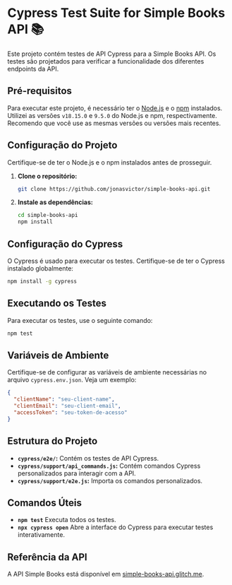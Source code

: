 # Cypress Test Suite for Simple Books API 📚

Este projeto contém testes de API Cypress para a Simple Books API. Os testes são projetados para verificar a funcionalidade dos diferentes endpoints da API.

## Pré-requisitos

Para executar este projeto, é necessário ter o [Node.js](https://nodejs.org/) e o [npm](https://www.npmjs.com/) instalados. Utilizei as versões `v18.15.0` e `9.5.0` do Node.js e npm, respectivamente. Recomendo que você use as mesmas versões ou versões mais recentes.

## Configuração do Projeto

Certifique-se de ter o Node.js e o npm instalados antes de prosseguir.

1. **Clone o repositório:**
   ```bash
   git clone https://github.com/jonasvictor/simple-books-api.git
   ```
2. **Instale as dependências:**
   ```bash
   cd simple-books-api
   npm install
   ```

## Configuração do Cypress

O Cypress é usado para executar os testes. Certifique-se de ter o Cypress instalado globalmente:

```bash
npm install -g cypress
```

## Executando os Testes

Para executar os testes, use o seguinte comando:

```bash
npm test
```

## Variáveis de Ambiente

Certifique-se de configurar as variáveis de ambiente necessárias no arquivo `cypress.env.json`. Veja um exemplo:

```json
{
  "clientName": "seu-client-name",
  "clientEmail": "seu-client-email",
  "accessToken": "seu-token-de-acesso"
}
```

## Estrutura do Projeto

- **`cypress/e2e/`:** Contém os testes de API Cypress.
- **`cypress/support/api_commands.js`:** Contém comandos Cypress personalizados para interagir com a API.
- **`cypress/support/e2e.js`:** Importa os comandos personalizados.

## Comandos Úteis

- **`npm test`** Executa todos os testes.
- **`npx cypress open`** Abre a interface do Cypress para executar testes interativamente.

## Referência da API

A API Simple Books está disponível em [simple-books-api.glitch.me](https://simple-books-api.glitch.me).
